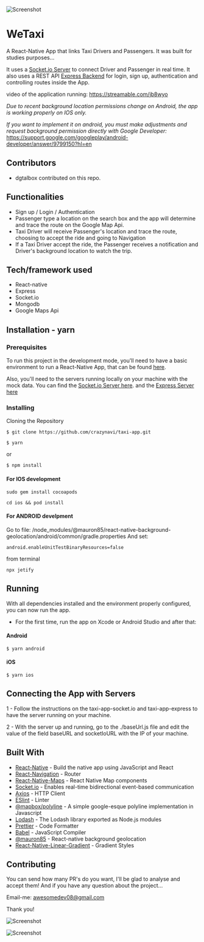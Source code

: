![Screenshot](./images/readme/taxiApp1.png "Screenshot")
# WeTaxi 
A React-Native App that links Taxi Drivers and Passengers. It was built for studies purposes... 


It uses a [Socket.io Server](https://github.com/daniel30-07/taxi-app-socket.io) to connect Driver and Passenger in real time. It also uses a REST API [Express Backend](https://github.com/daniel30-07/taxi-app-express-backend.git) for login, sign up, authentication and controlling routes inside the App.  

video of the application running:
https://streamable.com/jb8wyo

<em>Due to recent background location permissions change on Android, the app is working properly on IOS only.

If you want to implement it on android, you must make adjustments and request background permission directly with Google Developer:</em>
https://support.google.com/googleplay/android-developer/answer/9799150?hl=en

## Contributors
* dgtalbox contributed on this repo.

## Functionalities
* Sign up / Login / Authentication
* Passenger type a location on the search box and the app will determine and trace the route on the Google Map Api.
* Taxi Driver will receive Passenger's location and trace the route, choosing to accept the ride and going to Navigation
* If a Taxi Driver accept the ride, the Passenger receives a notification and Driver's background location to watch the trip.

## Tech/framework used
* React-native
* Express
* Socket.io
* Mongodb
* Google Maps Api

## Installation - yarn
### Prerequisites
To run this project in the development mode, you'll need to have a basic environment to run a React-Native App, that can be found [here](https://reactnative.dev/docs/environment-setup).

Also, you'll need to the servers running locally on your machine with the mock data. You can find the [Socket.io Server here](https://github.com/daniel30-07/taxi-app-socket.io). and the [Express Server here](https://github.com/daniel30-07/taxi-app-express-backend.git)

### Installing
Cloning the Repository

```
$ git clone https://github.com/crazynavi/taxi-app.git
```

```
$ yarn
```
or
```
$ npm install
```

#### For IOS development

```
sudo gem install cocoapods

cd ios && pod install
```

#### For ANDROID develpment

Go to file:
/node_modules/@mauron85/react-native-background-geolocation/android/common/gradle.properties
And set:
```
android.enableUnitTestBinaryResources=false
```
from terminal
```
npx jetify
```

## Running
With all dependencies installed and the environment properly configured, you can now run the app.

* For the first time, run the app on Xcode or Android Studio and after that:

#### Android
```
$ yarn android
```
#### iOS
```
$ yarn ios
```

## Connecting the App with Servers

1 - Follow the instructions on the taxi-app-socket.io and taxi-app-express to have the server running on your machine.

2 - With the server up and running, go to the ./baseUrl.js file and edit the value of the field baseURL and socketIoURL with the IP of your machine.


## Built With

- [React-Native](https://facebook.github.io/react-native/) - Build the native app using JavaScript and React
- [React-Navigation](https://reactnavigation.org/docs/en/getting-started.html) - Router
- [React-Native-Maps](https://github.com/react-native-maps/react-native-maps) - React Native Map components
- [Socket.io](https://www.npmjs.com/package/socket.io) - Enables real-time bidirectional event-based communication
- [Axios](https://github.com/axios/axios) - HTTP Client
- [ESlint](https://eslint.org/) - Linter
- [@mapbox/polyline](https://www.npmjs.com/package/@mapbox/polyline) - A simple google-esque polyline implementation in Javascript
- [Lodash](https://www.npmjs.com/package/lodash) - The Lodash library exported as Node.js modules
- [Prettier](https://prettier.io/) - Code Formatter
- [Babel](https://babeljs.io/) - JavaScript Compiler
- [@mauron85](https://www.npmjs.com/package/@mauron85/react-native-background-geolocation) - React-native background geolocation
- [React-Native-Linear-Gradient](https://github.com/react-native-community/react-native-linear-gradient) - Gradient Styles

## Contributing

You can send how many PR's do you want, I'll be glad to analyse and accept them! And if you have any question about the project...

Email-me: awesomedev08@gmail.com


Thank you!

![Screenshot](./images/readme/taxiApp3.png "Screenshot")

![Screenshot](./images/readme/taxiApp4.png "Screenshot")


